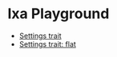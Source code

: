 # Ixa Playground

- [Settings trait](./settings-trait/README.md)
- [Settings trait: flat](./settings-trait-flat/README.md)
